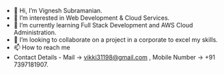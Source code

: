 - 👋 Hi, I’m Vignesh Subramanian. 
- 👀 I’m interested in Web Development & Cloud Services. 
- 🌱 I’m currently learning Full Stack Development and AWS Cloud Administration. 
- 💞️ I’m looking to collaborate on a project in a corporate to excel my skills.
- 📫 How to reach me
- Contact Details - Mail -> vikki31198@gmail.com , Mobile Number -> +91 7397181907.

<!---
VikkeeN/VikkeeN is a ✨ special ✨ repository because its `README.md` (this file) appears on your GitHub profile.
You can click the Preview link to take a look at your changes.
--->
